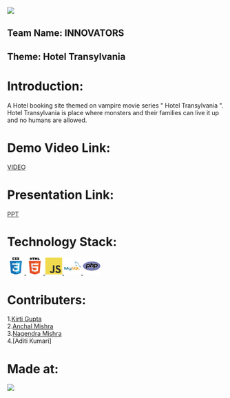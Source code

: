 

<a href=""> <img src="https://user-images.githubusercontent.com/79806185/228286238-f89b0187-bd25-4c02-8fd7-756ca06ccfec.png" height=240px> </a>


  ## Team Name: INNOVATORS<Br>
  ## Theme: Hotel Transylvania<Br>

# Introduction:
A Hotel booking site themed on vampire movie series " Hotel Transylvania ".
Hotel Transylvania is place where monsters and their families can live it up and no humans are allowed.
  
  
# Demo Video Link:<Br>
  [VIDEO](https://drive.google.com/file/d/1K2Sf-_mm4e4HenU5lvNfpKJITFGjnn1k/view?usp=share_link)
  
# Presentation Link:<Br>
  [PPT](https://docs.google.com/presentation/d/1gSyYiS_P4d482XqO4aaaWuld4mujCsiR/edit?usp=drivesdk&ouid=102657776998868491856&rtpof=true&sd=true)<Br>

# Technology Stack:<Br>
 <p align="left">
 <p align="left"> <a href="https://www.w3schools.com/css/" target="_blank" rel="noreferrer"> <img src="https://raw.githubusercontent.com/devicons/devicon/master/icons/css3/css3-original-wordmark.svg" alt="css3" width="40" height="40"/> </a> <a href="https://www.w3.org/html/" target="_blank" rel="noreferrer"> <img src="https://raw.githubusercontent.com/devicons/devicon/master/icons/html5/html5-original-wordmark.svg" alt="html5" width="40" height="40"/> </a> <a href="https://developer.mozilla.org/en-US/docs/Web/JavaScript" target="_blank" rel="noreferrer"> <img src="https://raw.githubusercontent.com/devicons/devicon/master/icons/javascript/javascript-original.svg" alt="javascript" width="40" height="40"/> </a> <a href="https://www.mysql.com/" target="_blank" rel="noreferrer"> <img src="https://raw.githubusercontent.com/devicons/devicon/master/icons/mysql/mysql-original-wordmark.svg" alt="mysql" width="40" height="40"/> </a> <a href="https://www.php.net" target="_blank" rel="noreferrer"> <img src="https://raw.githubusercontent.com/devicons/devicon/master/icons/php/php-original.svg" alt="php" width="40" height="40"/> </a> </p>

  
# Contributers:<Br>
  
  
1.[Kirti Gupta](https://github.com/KirtiGupta3101)\
2.[Anchal Mishra](https://github.com/M-anchal)\
3.[Nagendra Mishra](https://github.com/nagendracodes)\
4.[Aditi Kumari]
# Made at:<Br>  
  
<a href=""> <img src="https://user-images.githubusercontent.com/79806185/228286238-f89b0187-bd25-4c02-8fd7-756ca06ccfec.png" height=240px> </a>

